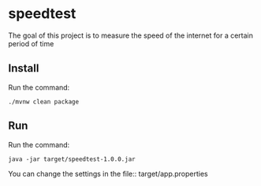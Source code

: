 # speedtest

The goal of this project is to measure the speed of the internet for a certain period of time

## Install

Run the command: 

```
./mvnw clean package
```

## Run

Run the command: 

```
java -jar target/speedtest-1.0.0.jar 
```

You can change the settings in the file:: target/app.properties